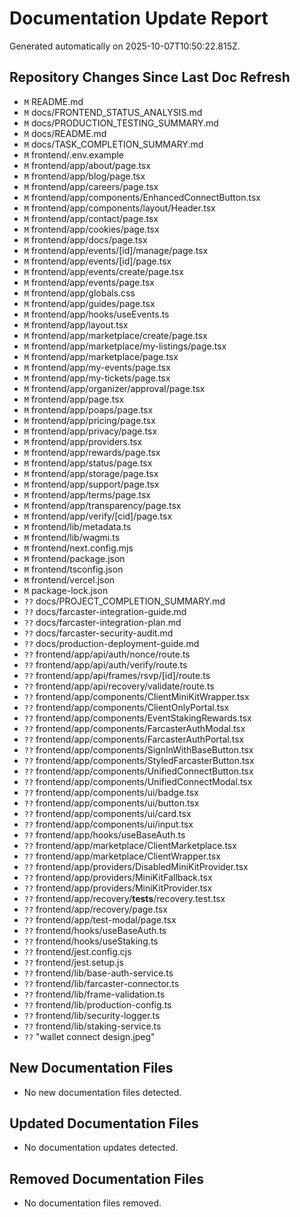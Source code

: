 # Documentation Update Report

Generated automatically on 2025-10-07T10:50:22.815Z.

## Repository Changes Since Last Doc Refresh
- `M` README.md
- `M` docs/FRONTEND_STATUS_ANALYSIS.md
- `M` docs/PRODUCTION_TESTING_SUMMARY.md
- `M` docs/README.md
- `M` docs/TASK_COMPLETION_SUMMARY.md
- `M` frontend/.env.example
- `M` frontend/app/about/page.tsx
- `M` frontend/app/blog/page.tsx
- `M` frontend/app/careers/page.tsx
- `M` frontend/app/components/EnhancedConnectButton.tsx
- `M` frontend/app/components/layout/Header.tsx
- `M` frontend/app/contact/page.tsx
- `M` frontend/app/cookies/page.tsx
- `M` frontend/app/docs/page.tsx
- `M` frontend/app/events/[id]/manage/page.tsx
- `M` frontend/app/events/[id]/page.tsx
- `M` frontend/app/events/create/page.tsx
- `M` frontend/app/events/page.tsx
- `M` frontend/app/globals.css
- `M` frontend/app/guides/page.tsx
- `M` frontend/app/hooks/useEvents.ts
- `M` frontend/app/layout.tsx
- `M` frontend/app/marketplace/create/page.tsx
- `M` frontend/app/marketplace/my-listings/page.tsx
- `M` frontend/app/marketplace/page.tsx
- `M` frontend/app/my-events/page.tsx
- `M` frontend/app/my-tickets/page.tsx
- `M` frontend/app/organizer/approval/page.tsx
- `M` frontend/app/page.tsx
- `M` frontend/app/poaps/page.tsx
- `M` frontend/app/pricing/page.tsx
- `M` frontend/app/privacy/page.tsx
- `M` frontend/app/providers.tsx
- `M` frontend/app/rewards/page.tsx
- `M` frontend/app/status/page.tsx
- `M` frontend/app/storage/page.tsx
- `M` frontend/app/support/page.tsx
- `M` frontend/app/terms/page.tsx
- `M` frontend/app/transparency/page.tsx
- `M` frontend/app/verify/[cid]/page.tsx
- `M` frontend/lib/metadata.ts
- `M` frontend/lib/wagmi.ts
- `M` frontend/next.config.mjs
- `M` frontend/package.json
- `M` frontend/tsconfig.json
- `M` frontend/vercel.json
- `M` package-lock.json
- `??` docs/PROJECT_COMPLETION_SUMMARY.md
- `??` docs/farcaster-integration-guide.md
- `??` docs/farcaster-integration-plan.md
- `??` docs/farcaster-security-audit.md
- `??` docs/production-deployment-guide.md
- `??` frontend/app/api/auth/nonce/route.ts
- `??` frontend/app/api/auth/verify/route.ts
- `??` frontend/app/api/frames/rsvp/[id]/route.ts
- `??` frontend/app/api/recovery/validate/route.ts
- `??` frontend/app/components/ClientMiniKitWrapper.tsx
- `??` frontend/app/components/ClientOnlyPortal.tsx
- `??` frontend/app/components/EventStakingRewards.tsx
- `??` frontend/app/components/FarcasterAuthModal.tsx
- `??` frontend/app/components/FarcasterAuthPortal.tsx
- `??` frontend/app/components/SignInWithBaseButton.tsx
- `??` frontend/app/components/StyledFarcasterButton.tsx
- `??` frontend/app/components/UnifiedConnectButton.tsx
- `??` frontend/app/components/UnifiedConnectModal.tsx
- `??` frontend/app/components/ui/badge.tsx
- `??` frontend/app/components/ui/button.tsx
- `??` frontend/app/components/ui/card.tsx
- `??` frontend/app/components/ui/input.tsx
- `??` frontend/app/hooks/useBaseAuth.ts
- `??` frontend/app/marketplace/ClientMarketplace.tsx
- `??` frontend/app/marketplace/ClientWrapper.tsx
- `??` frontend/app/providers/DisabledMiniKitProvider.tsx
- `??` frontend/app/providers/MiniKitFallback.tsx
- `??` frontend/app/providers/MiniKitProvider.tsx
- `??` frontend/app/recovery/__tests__/recovery.test.tsx
- `??` frontend/app/recovery/page.tsx
- `??` frontend/app/test-modal/page.tsx
- `??` frontend/hooks/useBaseAuth.ts
- `??` frontend/hooks/useStaking.ts
- `??` frontend/jest.config.cjs
- `??` frontend/jest.setup.js
- `??` frontend/lib/base-auth-service.ts
- `??` frontend/lib/farcaster-connector.ts
- `??` frontend/lib/frame-validation.ts
- `??` frontend/lib/production-config.ts
- `??` frontend/lib/security-logger.ts
- `??` frontend/lib/staking-service.ts
- `??` "wallet connect design.jpeg"

## New Documentation Files
- No new documentation files detected.

## Updated Documentation Files
- No documentation updates detected.

## Removed Documentation Files
- No documentation files removed.
